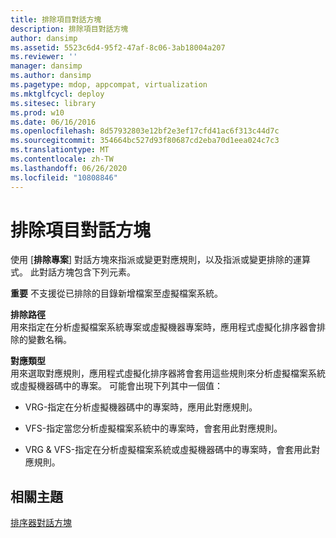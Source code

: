 ```yaml
---
title: 排除項目對話方塊
description: 排除項目對話方塊
author: dansimp
ms.assetid: 5523c6d4-95f2-47af-8c06-3ab18004a207
ms.reviewer: ''
manager: dansimp
ms.author: dansimp
ms.pagetype: mdop, appcompat, virtualization
ms.mktglfcycl: deploy
ms.sitesec: library
ms.prod: w10
ms.date: 06/16/2016
ms.openlocfilehash: 8d57932803e12bf2e3ef17cfd41ac6f313c44d7c
ms.sourcegitcommit: 354664bc527d93f80687cd2eba70d1eea024c7c3
ms.translationtype: MT
ms.contentlocale: zh-TW
ms.lasthandoff: 06/26/2020
ms.locfileid: "10808846"
---
```

# 排除項目對話方塊


使用 [**排除專案**] 對話方塊來指派或變更對應規則，以及指派或變更排除的運算式。 此對話方塊包含下列元素。

**重要** 不支援從已排除的目錄新增檔案至虛擬檔案系統。

 

<a href="" id="exclude-path"></a>**排除路徑**  
用來指定在分析虛擬檔案系統專案或虛擬機器專案時，應用程式虛擬化排序器會排除的變數名稱。

<a href="" id="mapping-type"></a>**對應類型**  
用來選取對應規則，應用程式虛擬化排序器將會套用這些規則來分析虛擬檔案系統或虛擬機器碼中的專案。 可能會出現下列其中一個值：

-   VRG-指定在分析虛擬機器碼中的專案時，應用此對應規則。

-   VFS-指定當您分析虛擬檔案系統中的專案時，會套用此對應規則。

-   VRG & VFS-指定在分析虛擬檔案系統或虛擬機器碼中的專案時，會套用此對應規則。

## 相關主題


[排序器對話方塊](sequencer-dialog-boxes.md)

 

 





